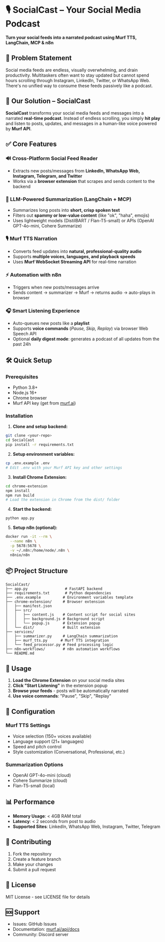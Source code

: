 # 🎙️ SocialCast – Your Social Media Podcast

**Turn your social feeds into a narrated podcast using Murf TTS, LangChain, MCP & n8n**

## 🧠 Problem Statement

Social media feeds are endless, visually overwhelming, and drain productivity. Multitaskers often want to stay updated but cannot spend hours scrolling through Instagram, LinkedIn, Twitter, or WhatsApp Web. There's no unified way to consume these feeds passively like a podcast.

## 🚀 Our Solution – SocialCast

**SocialCast** transforms your social media feeds and messages into a narrated **real-time podcast**. Instead of endless scrolling, you simply **hit play** and listen to posts, updates, and messages in a human-like voice powered by **Murf API**.

## ✅ Core Features

### 🔊 Cross-Platform Social Feed Reader
- Extracts new posts/messages from **LinkedIn, WhatsApp Web, Instagram, Telegram, and Twitter**
- Works via a **browser extension** that scrapes and sends content to the backend

### 🧠 LLM-Powered Summarization (LangChain + MCP)
- Summarizes long posts into **short, crisp spoken text**
- Filters out **spammy or low-value content** (like "ok", "haha", emojis)
- Uses lightweight models (DistilBART / Flan-T5-small) or APIs (OpenAI GPT-4o-mini, Cohere Summarize)

### 🎙️ Murf TTS Narration
- Converts feed updates into **natural, professional-quality audio**
- Supports **multiple voices, languages, and playback speeds**
- Uses **Murf WebSocket Streaming API** for real-time narration

### ⚡ Automation with n8n
- Triggers when new posts/messages arrive
- Sends content → summarizer → Murf → returns audio → auto-plays in browser

### 🎧 Smart Listening Experience
- Auto-queues new posts like a **playlist**
- Supports **voice commands** (*Pause, Skip, Replay*) via browser Web Speech API
- Optional **daily digest mode**: generates a podcast of all updates from the past 24h

## 🛠️ Quick Setup

### Prerequisites
- Python 3.8+
- Node.js 16+
- Chrome browser
- Murf API key (get from [murf.ai](https://murf.ai))

### Installation

1. **Clone and setup backend:**
```bash
git clone <your-repo>
cd SocialCast
pip install -r requirements.txt
```

2. **Setup environment variables:**
```bash
cp .env.example .env
# Edit .env with your Murf API key and other settings
```

3. **Install Chrome Extension:**
```bash
cd chrome-extension
npm install
npm run build
# Load the extension in Chrome from the dist/ folder
```

4. **Start the backend:**
```bash
python app.py
```

5. **Setup n8n (optional):**
```bash
docker run -it --rm \
  --name n8n \
  -p 5678:5678 \
  -v ~/.n8n:/home/node/.n8n \
  n8nio/n8n
```

## 📦 Project Structure

```
SocialCast/
├── app.py                 # FastAPI backend
├── requirements.txt       # Python dependencies
├── .env.example          # Environment variables template
├── chrome-extension/     # Browser extension
│   ├── manifest.json
│   ├── src/
│   │   ├── content.js    # Content script for social sites
│   │   ├── background.js # Background script
│   │   └── popup.js      # Extension popup
│   └── dist/             # Built extension
├── services/
│   ├── summarizer.py     # LangChain summarization
│   ├── murf_tts.py      # Murf TTS integration
│   └── feed_processor.py # Feed processing logic
├── n8n-workflows/        # n8n automation workflows
└── README.md
```

## 🎯 Usage

1. **Load the Chrome Extension** on your social media sites
2. **Click "Start Listening"** in the extension popup
3. **Browse your feeds** - posts will be automatically narrated
4. **Use voice commands**: "Pause", "Skip", "Replay"

## 🔧 Configuration

### Murf TTS Settings
- Voice selection (150+ voices available)
- Language support (21+ languages)
- Speed and pitch control
- Style customization (Conversational, Professional, etc.)

### Summarization Options
- OpenAI GPT-4o-mini (cloud)
- Cohere Summarize (cloud)
- Flan-T5-small (local)

## 📊 Performance

- **Memory Usage**: < 4GB RAM total
- **Latency**: < 2 seconds from post to audio
- **Supported Sites**: LinkedIn, WhatsApp Web, Instagram, Twitter, Telegram

## 🤝 Contributing

1. Fork the repository
2. Create a feature branch
3. Make your changes
4. Submit a pull request

## 📄 License

MIT License - see LICENSE file for details

## 🆘 Support

- Issues: GitHub Issues
- Documentation: [murf.ai/api/docs](https://murf.ai/api/docs)
- Community: Discord server

